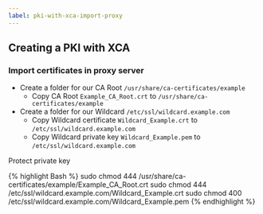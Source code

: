 ```yaml
---
label: pki-with-xca-import-proxy
---
```

## Creating a PKI with XCA

### Import certificates in proxy server

* Create a folder for our CA Root ```/usr/share/ca-certificates/example```
    * Copy CA Root ```Example_CA_Root.crt``` to ```/usr/share/ca-certificates/example```
* Create a folder for our Wildcard ```/etc/ssl/wildcard.example.com```
    * Copy Wildcard certificate ```Wildcard_Example.crt``` to ```/etc/ssl/wildcard.example.com```
    * Copy Wildcard private key ```Wildcard_Example.pem``` to ```/etc/ssl/wildcard.example.com```

Protect private key

{% highlight Bash %}
sudo chmod 444 /usr/share/ca-certificates/example/Example_CA_Root.crt
sudo chmod 444 /etc/ssl/wildcard.example.com/Wildcard_Example.crt
sudo chmod 400 /etc/ssl/wildcard.example.com/Wildcard_Example.pem
{% endhighlight %}

